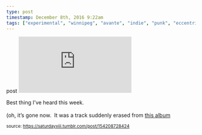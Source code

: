 ```yaml
---
type: post
timestamp: December 8th, 2016 9:22am
tags: ["experimental", "winnipeg", "avante", "indie", "punk", "eccentric", "pop", "canada", "song", "music", "recommended"]
---
```

post
<embed type="audio/mpeg" src="https://popplers5.bandcamp.com/download/track?enc=mp3-128&amp;fsig=bd48059a76bf6df6f4784240e1ef97a7&amp;id=1016019743&amp;nl=1&amp;stream=1&amp;ts=1481214164.0"></embed>

       
Best thing I’ve heard this week.<br/><br/>(oh, it’s gone now.  It was a track suddenly erased from <a href="https://trampolinesounds.bandcamp.com/album/sometimes-a-song-is-just-a-cigar-ep-2016" target="_blank">this album</a>
 
      
  
<small>source: https://saturdayxiii.tumblr.com/post/154208728424</small>